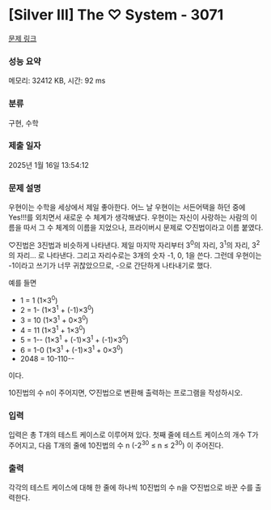 # [Silver III] The ♡ System - 3071 

[문제 링크](https://www.acmicpc.net/problem/3071) 

### 성능 요약

메모리: 32412 KB, 시간: 92 ms

### 분류

구현, 수학

### 제출 일자

2025년 1월 16일 13:54:12

### 문제 설명

<p>우현이는 수학을 세상에서 제일 좋아한다. 어느 날 우현이는 서든어택을 하던 중에 Yes!!!를 외치면서 새로운 수 체계가 생각해냈다. 우현이는 자신이 사랑하는 사람의 이름을 따서 그 수 체계의 이름을 지었으나, 프라이버시 문제로 ♡진법이라고 이름 붙였다.</p>

<p>♡진법은 3진법과 비슷하게 나타낸다. 제일 마지막 자리부터 3<sup>0</sup>의 자리, 3<sup>1</sup>의 자리, 3<sup>2</sup>의 자리… 로 나타낸다. 그리고 자리수로는 3개의 숫자 -1, 0, 1을 쓴다. 그런데 우현이는 -1이라고 쓰기가 너무 귀찮았으므로, -으로 간단하게 나타내기로 했다.</p>

<p>예를 들면</p>

<ul>
	<li>1 = 1     (1×3<sup>0</sup>)</li>
	<li>2 = 1-    (1×3<sup>1</sup> + (-1)×3<sup>0</sup>)</li>
	<li>3 = 10    (1×3<sup>1</sup> + 0×3<sup>0</sup>)</li>
	<li>4 = 11    (1×3<sup>1</sup> + 1×3<sup>0</sup>)</li>
	<li>5 = 1--   (1×3<sup>1</sup> + (-1)×3<sup>1</sup> + (-1)×3<sup>0</sup>)</li>
	<li>6 = 1-0   (1×3<sup>1</sup> + (-1)×3<sup>1</sup> + 0×3<sup>0</sup>)</li>
	<li>2048 = 10-110--</li>
</ul>

<p>이다.</p>

<p>10진법의 수 n이 주어지면, ♡진법으로 변환해 출력하는 프로그램을 작성하시오.</p>

### 입력 

 <p>입력은 총 T개의 테스트 케이스로 이루어져 있다. 첫째 줄에 테스트 케이스의 개수 T가 주어지고, 다음 T개의 줄에 10진법의 수 n (-2<sup>30</sup> ≤ n ≤ 2<sup>30</sup>) 이 주어진다.</p>

### 출력 

 <p>각각의 테스트 케이스에 대해 한 줄에 하나씩 10진법의 수 n을 ♡진법으로 바꾼 수를 출력한다.</p>


